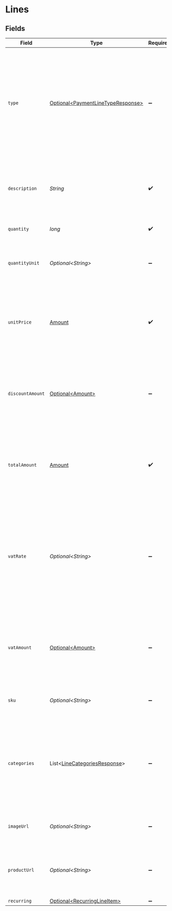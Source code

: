 # Lines


## Fields

| Field                                                                                                                                                                                          | Type                                                                                                                                                                                           | Required                                                                                                                                                                                       | Description                                                                                                                                                                                    | Example                                                                                                                                                                                        |
| ---------------------------------------------------------------------------------------------------------------------------------------------------------------------------------------------- | ---------------------------------------------------------------------------------------------------------------------------------------------------------------------------------------------- | ---------------------------------------------------------------------------------------------------------------------------------------------------------------------------------------------- | ---------------------------------------------------------------------------------------------------------------------------------------------------------------------------------------------- | ---------------------------------------------------------------------------------------------------------------------------------------------------------------------------------------------- |
| `type`                                                                                                                                                                                         | [Optional\<PaymentLineTypeResponse>](../../models/components/PaymentLineTypeResponse.md)                                                                                                       | :heavy_minus_sign:                                                                                                                                                                             | The type of product purchased. For example, a physical or a digital product.<br/><br/>The `tip` payment line type is not available when creating a payment.                                    | physical                                                                                                                                                                                       |
| `description`                                                                                                                                                                                  | *String*                                                                                                                                                                                       | :heavy_check_mark:                                                                                                                                                                             | A description of the line item. For example *LEGO 4440 Forest Police Station*.                                                                                                                 | LEGO 4440 Forest Police Station                                                                                                                                                                |
| `quantity`                                                                                                                                                                                     | *long*                                                                                                                                                                                         | :heavy_check_mark:                                                                                                                                                                             | The number of items.                                                                                                                                                                           | 1                                                                                                                                                                                              |
| `quantityUnit`                                                                                                                                                                                 | *Optional\<String>*                                                                                                                                                                            | :heavy_minus_sign:                                                                                                                                                                             | The unit for the quantity. For example *pcs*, *kg*, or *cm*.                                                                                                                                   | pcs                                                                                                                                                                                            |
| `unitPrice`                                                                                                                                                                                    | [Amount](../../models/components/Amount.md)                                                                                                                                                    | :heavy_check_mark:                                                                                                                                                                             | In v2 endpoints, monetary amounts are represented as objects with a `currency` and `value` field.                                                                                              |                                                                                                                                                                                                |
| `discountAmount`                                                                                                                                                                               | [Optional\<Amount>](../../models/components/Amount.md)                                                                                                                                         | :heavy_minus_sign:                                                                                                                                                                             | In v2 endpoints, monetary amounts are represented as objects with a `currency` and `value` field.                                                                                              |                                                                                                                                                                                                |
| `totalAmount`                                                                                                                                                                                  | [Amount](../../models/components/Amount.md)                                                                                                                                                    | :heavy_check_mark:                                                                                                                                                                             | In v2 endpoints, monetary amounts are represented as objects with a `currency` and `value` field.                                                                                              |                                                                                                                                                                                                |
| `vatRate`                                                                                                                                                                                      | *Optional\<String>*                                                                                                                                                                            | :heavy_minus_sign:                                                                                                                                                                             | The VAT rate applied to the line, for example `21.00` for 21%. The vatRate should be passed as a string and<br/>not as a float, to ensure the correct number of decimals are passed.           | 21.00                                                                                                                                                                                          |
| `vatAmount`                                                                                                                                                                                    | [Optional\<Amount>](../../models/components/Amount.md)                                                                                                                                         | :heavy_minus_sign:                                                                                                                                                                             | In v2 endpoints, monetary amounts are represented as objects with a `currency` and `value` field.                                                                                              |                                                                                                                                                                                                |
| `sku`                                                                                                                                                                                          | *Optional\<String>*                                                                                                                                                                            | :heavy_minus_sign:                                                                                                                                                                             | The SKU, EAN, ISBN or UPC of the product sold.                                                                                                                                                 | 9780241661628                                                                                                                                                                                  |
| `categories`                                                                                                                                                                                   | List\<[LineCategoriesResponse](../../models/components/LineCategoriesResponse.md)>                                                                                                             | :heavy_minus_sign:                                                                                                                                                                             | An array with the voucher categories, in case of a line eligible for a voucher. See the<br/>[Integrating Vouchers](https://docs.mollie.com/docs/integrating-vouchers/) guide for more information. | [<br/>"meal",<br/>"eco"<br/>]                                                                                                                                                                  |
| `imageUrl`                                                                                                                                                                                     | *Optional\<String>*                                                                                                                                                                            | :heavy_minus_sign:                                                                                                                                                                             | A link pointing to an image of the product sold.                                                                                                                                               | https://...                                                                                                                                                                                    |
| `productUrl`                                                                                                                                                                                   | *Optional\<String>*                                                                                                                                                                            | :heavy_minus_sign:                                                                                                                                                                             | A link pointing to the product page in your web shop of the product sold.                                                                                                                      | https://...                                                                                                                                                                                    |
| `recurring`                                                                                                                                                                                    | [Optional\<RecurringLineItem>](../../models/components/RecurringLineItem.md)                                                                                                                   | :heavy_minus_sign:                                                                                                                                                                             | N/A                                                                                                                                                                                            |                                                                                                                                                                                                |